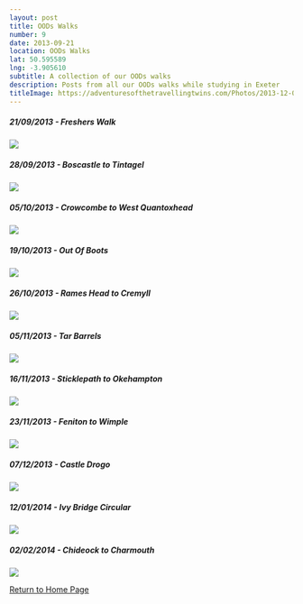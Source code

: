 ```yaml
---
layout: post
title: OODs Walks
number: 9
date: 2013-09-21
location: OODs Walks
lat: 50.595589
lng: -3.905610
subtitle: A collection of our OODs walks
description: Posts from all our OODs walks while studying in Exeter
titleImage: https://adventuresofthetravellingtwins.com/Photos/2013-12-07-CastleDrogo/4.jpg
---
```


<h5>21/09/2013 - Freshers Walk</h5>
<a target="_blank" href="https://adventuresofthetravellingtwins.com/subposts/FresherWalk"><img src="https://adventuresofthetravellingtwins.com/Photos/2013-09-21-Freshers/cover-min.JPG" class="image3"></a>

<h5>28/09/2013 - Boscastle to Tintagel</h5>
<a target="_blank" href="https://adventuresofthetravellingtwins.com/subposts/BoscastleToTintagel"><img src="https://adventuresofthetravellingtwins.com/Photos/2013-10-02-BoscastleToTintagel/cover-min.JPG" class="image3"></a>

<h5>05/10/2013 - Crowcombe to West Quantoxhead</h5>
<a target="_blank" href="https://adventuresofthetravellingtwins.com/subposts/CrowcombeToWestQuantoxhead"><img src="https://adventuresofthetravellingtwins.com/Photos/2013-10-05-CrowcombeToWestQuantoxhead/cover-min.JPG" class="image3"></a>

<h5>19/10/2013 - Out Of Boots</h5>
<a target="_blank" href="https://adventuresofthetravellingtwins.com/subposts/OutOfBoots"><img src="https://adventuresofthetravellingtwins.com/Photos/2013-10-19-OutOfBoots/cover-min.JPG" class="image3"></a>

<h5>26/10/2013 - Rames Head to Cremyll</h5>
<a target="_blank" href="https://adventuresofthetravellingtwins.com/subposts/RamesHeadToCremyll"><img src="https://adventuresofthetravellingtwins.com/Photos/2013-10-26-RamesHeadToCremyll/cover-min.JPG" class="image3"></a>

<h5>05/11/2013 - Tar Barrels</h5>
<a target="_blank" href="https://adventuresofthetravellingtwins.com/subposts/TarBarrels"><img src="https://adventuresofthetravellingtwins.com/Photos/2013-11-05-TarBarrels/cover-min.JPG" class="image3"></a>

<h5>16/11/2013 - Sticklepath to Okehampton</h5>
<a target="_blank" href="https://adventuresofthetravellingtwins.com/subposts/SticklepathToOkehampton"><img src="https://adventuresofthetravellingtwins.com/Photos/2013-11-16-SticklepathToOkehampton/cover-min.JPG" class="image3"></a>

<h5>23/11/2013 -  Feniton to Wimple</h5>
<a target="_blank" href="https://adventuresofthetravellingtwins.com/subposts/FenitonToWimple"><img src="https://adventuresofthetravellingtwins.com/Photos/2013-11-23-FenitonToWimple/cover-min.jpg" class="image3"></a>

<h5>07/12/2013 - Castle Drogo</h5>
<a target="_blank" href="https://adventuresofthetravellingtwins.com/subposts/CastleDrogo"><img src="https://adventuresofthetravellingtwins.com/Photos/2013-12-07-CastleDrogo/4.jpg" class="image3"></a>

<h5>12/01/2014 - Ivy Bridge Circular</h5>
<a target="_blank" href="https://adventuresofthetravellingtwins.com/subposts/IvyBridge"><img src="https://adventuresofthetravellingtwins.com/Photos/2014-01-12-IvyBridge/cover-min.JPG" class="image3"></a>

<h5>02/02/2014 - Chideock to Charmouth</h5>
<a target="_blank" href="https://adventuresofthetravellingtwins.com/subposts/ChideockToCharmouth"><img src="https://adventuresofthetravellingtwins.com/Photos/2014-02-02-ChideockToCharmouth/cover-min.JPG" class="image3"></a>

<a href="https://adventuresofthetravellingtwins.com/">Return to Home Page</a>

